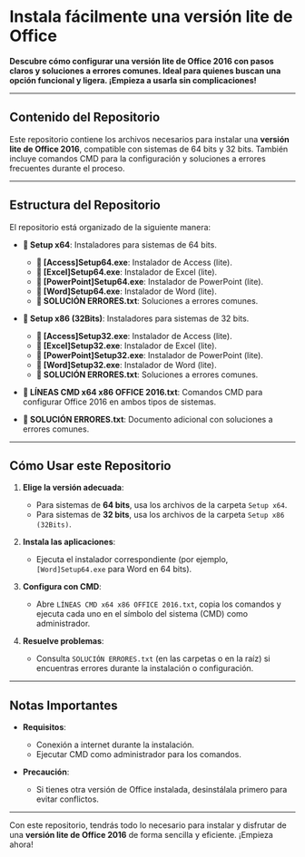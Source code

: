 # **Instala fácilmente una versión lite de Office**

**Descubre cómo configurar una versión lite de Office 2016 con pasos claros y soluciones a errores comunes. Ideal para quienes buscan una opción funcional y ligera. ¡Empieza a usarla sin complicaciones!**

---

## **Contenido del Repositorio**

Este repositorio contiene los archivos necesarios para instalar una **versión lite de Office 2016**, compatible con sistemas de 64 bits y 32 bits. También incluye comandos CMD para la configuración y soluciones a errores frecuentes durante el proceso.

---

## **Estructura del Repositorio**

El repositorio está organizado de la siguiente manera:

- **📂 Setup x64**: Instaladores para sistemas de 64 bits.  
  - **📄 [Access]Setup64.exe**: Instalador de Access (lite).  
  - **📄 [Excel]Setup64.exe**: Instalador de Excel (lite).  
  - **📄 [PowerPoint]Setup64.exe**: Instalador de PowerPoint (lite).  
  - **📄 [Word]Setup64.exe**: Instalador de Word (lite).  
  - **📄 SOLUCIÓN ERRORES.txt**: Soluciones a errores comunes.

- **📂 Setup x86 (32Bits)**: Instaladores para sistemas de 32 bits.  
  - **📄 [Access]Setup32.exe**: Instalador de Access (lite).  
  - **📄 [Excel]Setup32.exe**: Instalador de Excel (lite).  
  - **📄 [PowerPoint]Setup32.exe**: Instalador de PowerPoint (lite).  
  - **📄 [Word]Setup32.exe**: Instalador de Word (lite).  
  - **📄 SOLUCIÓN ERRORES.txt**: Soluciones a errores comunes.

- **📄 LÍNEAS CMD x64 x86 OFFICE 2016.txt**: Comandos CMD para configurar Office 2016 en ambos tipos de sistemas.

- **📄 SOLUCIÓN ERRORES.txt**: Documento adicional con soluciones a errores comunes.

---

## **Cómo Usar este Repositorio**

1. **Elige la versión adecuada**:  
   - Para sistemas de **64 bits**, usa los archivos de la carpeta `Setup x64`.  
   - Para sistemas de **32 bits**, usa los archivos de la carpeta `Setup x86 (32Bits)`.

2. **Instala las aplicaciones**:  
   - Ejecuta el instalador correspondiente (por ejemplo, `[Word]Setup64.exe` para Word en 64 bits).

3. **Configura con CMD**:  
   - Abre `LÍNEAS CMD x64 x86 OFFICE 2016.txt`, copia los comandos y ejecuta cada uno en el símbolo del sistema (CMD) como administrador.

4. **Resuelve problemas**:  
   - Consulta `SOLUCIÓN ERRORES.txt` (en las carpetas o en la raíz) si encuentras errores durante la instalación o configuración.

---

## **Notas Importantes**

- **Requisitos**:  
  - Conexión a internet durante la instalación.  
  - Ejecutar CMD como administrador para los comandos.  

- **Precaución**:  
  - Si tienes otra versión de Office instalada, desinstálala primero para evitar conflictos.

---

Con este repositorio, tendrás todo lo necesario para instalar y disfrutar de una **versión lite de Office 2016** de forma sencilla y eficiente. ¡Empieza ahora!
